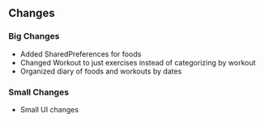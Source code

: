 ## Changes

### Big Changes
- Added SharedPreferences for foods
- Changed Workout to just exercises instead of categorizing by  workout
- Organized diary of foods and workouts by dates

### Small Changes
- Small UI changes